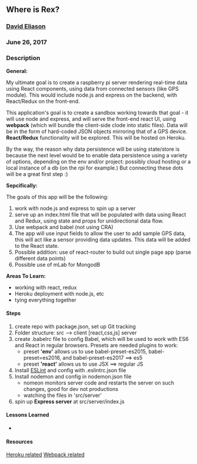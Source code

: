## Where is Rex?
### [David Eliason](http://davethemaker.com/)
### June 26, 2017

### Description

**General:** 

My ultimate goal is to create a raspberry pi server rendering real-time data using React components, using data from connected sensors (like GPS module). This would include node.js and express on the backend, with React/Redux on the front-end. 

This application's goal is to create a sandbox working towards that goal - it will use node and express, and will serve the front-end react UI, using **webpack** (which will bundle the client-side clode into static files). Data will be in the form of hard-coded JSON objects mirroring that of a GPS device. **React/Redux** functionality will be explored. This will be hosted on Heroku.

By the way, the reason why data persistence will be using state/store is because the next level would be to enable data persistence using a variety of options, depending on the env and/or project: possibly cloud hosting or a local instance of a db (on the rpi for example.) But connecting these dots will be a great first step :)

**Sepcifically:**

The goals of this app will be the following:
1. work with node.js and express to spin up a server
2. serve up an index.html file that will be populated with data using React and Redux, using state and props for unidirectional data flow.
3. Use webpack and babel (not using CRA)
4. The app will use input fields to allow the user to add sample GPS data, this will act like a sensor providing data updates. This data will be added to the React state. 
5. Possible addition: use of react-router to build out single page app (parse different data points)
6. Possible use of mLab for MongodB


**Areas To Learn:**

- working with react, redux
- Heroku deployment with node.js, etc
- tying everything together


#### Steps
1. create repo with package.json, set up Git tracking
2. Folder structure: src --> client [react,css,js] server
3. create .babelrc file to config Babel, which will be used to work with ES6 and React in regular browsers. Presets are needed plugins to work: 
	- preset **'env'** allows us to use babel-preset-es2015, babel-preset=es2016, and babel-preset-es2017 ==> es5
	- preset **'react'** allows us to use JSX ==> regular JS
4. Install [ESLint](https://eslint.org/docs/user-guide/getting-started) and config with .eslintrc.json file
5. Install nodemon and config in nodemon.json file
	- nomeon monitors server code and restarts the server on such changes, good for dev not productions
	- watching the files in 'src/server'
6. spin up **Express server** at src/server/index.js

#### Lessons Learned

- 

#### Resources
[Heroku related](https://medium.com/@katestamas/heroku-deployment-with-react-node-mongoose-and-webpack-ff37bd80d7af)
[Webpack related](https://hackernoon.com/full-stack-web-application-using-react-node-js-express-and-webpack-97dbd5b9d708)

